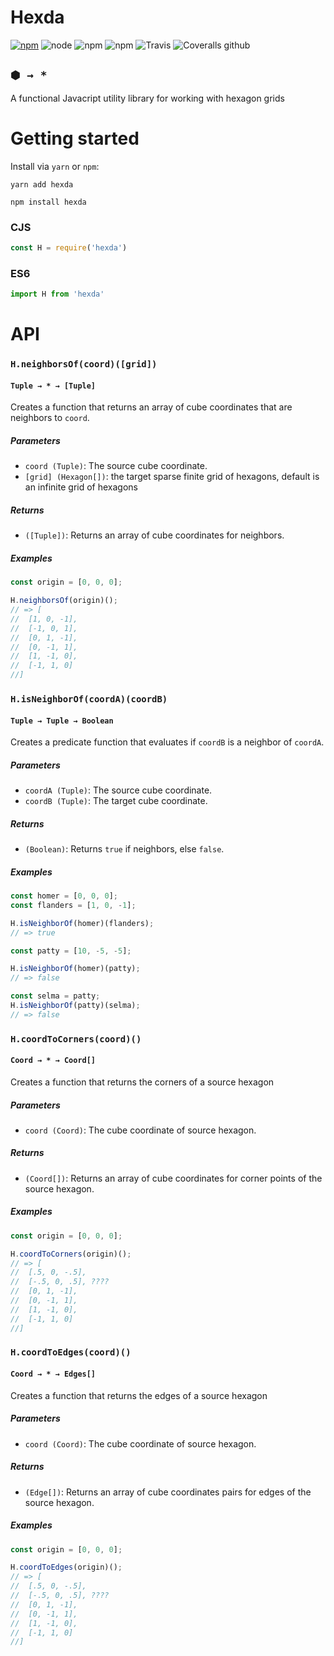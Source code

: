# Hexda
[![npm](https://img.shields.io/npm/v/hexda.svg)](https://www.npmjs.com/package/hexda)
![node](https://img.shields.io/node/v/hexda.svg)
![npm](https://img.shields.io/npm/l/hexda.svg)
![npm](https://img.shields.io/npm/dt/hexda.svg)
![Travis](https://img.shields.io/travis/json2d/hexda.svg)
![Coveralls github](https://img.shields.io/coveralls/github/json2d/hexda.svg)

## `⬢ → *` 

A functional Javacript utility library for working with hexagon grids

# Getting started

Install via `yarn` or `npm`:

```
yarn add hexda
```
```
npm install hexda
```

### CJS

```javascript
const H = require('hexda')
```

### ES6

```javascript
import H from 'hexda'
```

# API

### `H.neighborsOf(coord)([grid])`
#### `Tuple → * → [Tuple]`

Creates a function that returns an array of cube coordinates that are neighbors to `coord`.

##### Parameters

- `coord (Tuple)`: The source cube coordinate.
- `[grid] (Hexagon[])`: the target sparse finite grid of hexagons, default is an infinite grid of hexagons
##### Returns
- `([Tuple])`: Returns an array of cube coordinates for neighbors.

##### Examples

```js
const origin = [0, 0, 0];

H.neighborsOf(origin)();
// => [
//  [1, 0, -1],
//  [-1, 0, 1],
//  [0, 1, -1],
//  [0, -1, 1],
//  [1, -1, 0],
//  [-1, 1, 0]
//]
```

### `H.isNeighborOf(coordA)(coordB)`
#### `Tuple → Tuple → Boolean`

Creates a predicate function that evaluates if `coordB` is a neighbor of `coordA`.

##### Parameters

- `coordA (Tuple)`: The source cube coordinate.
- `coordB (Tuple)`: The target cube coordinate.

##### Returns
- `(Boolean)`: Returns `true` if neighbors, else `false`.

##### Examples

```js
const homer = [0, 0, 0];
const flanders = [1, 0, -1];

H.isNeighborOf(homer)(flanders);
// => true

const patty = [10, -5, -5];

H.isNeighborOf(homer)(patty);
// => false

const selma = patty;
H.isNeighborOf(patty)(selma);
// => false
```

### `H.coordToCorners(coord)()`
#### `Coord → * → Coord[]`

Creates a function that returns the corners of a source hexagon
##### Parameters

- `coord (Coord)`: The cube coordinate of source hexagon.

##### Returns
- `(Coord[])`: Returns an array of cube coordinates for corner points of the source hexagon.

##### Examples

```js
const origin = [0, 0, 0];

H.coordToCorners(origin)();
// => [
//  [.5, 0, -.5],
//  [-.5, 0, .5], ????
//  [0, 1, -1],
//  [0, -1, 1],
//  [1, -1, 0],
//  [-1, 1, 0]
//]
```

### `H.coordToEdges(coord)()`
#### `Coord → * → Edges[]`

Creates a function that returns the edges of a source hexagon
##### Parameters

- `coord (Coord)`: The cube coordinate of source hexagon.

##### Returns
- `(Edge[])`: Returns an array of cube coordinates pairs for edges of the source hexagon.

##### Examples

```js
const origin = [0, 0, 0];

H.coordToEdges(origin)();
// => [
//  [.5, 0, -.5],
//  [-.5, 0, .5], ????
//  [0, 1, -1],
//  [0, -1, 1],
//  [1, -1, 0],
//  [-1, 1, 0]
//]
```



